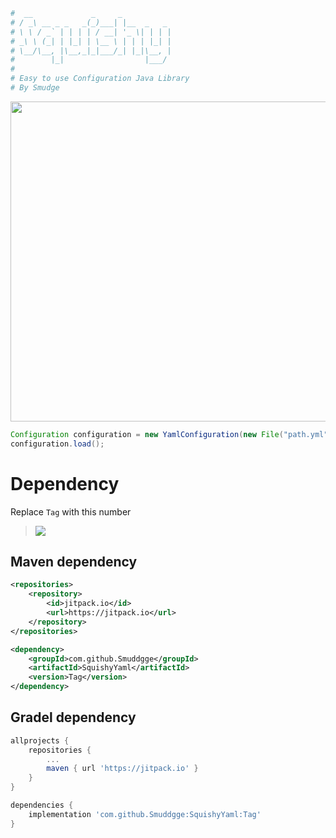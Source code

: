 ```yaml
#  __             _     _           
# / _\ __ _ _   _(_)___| |__  _   _
# \ \ / _` | | | | / __| '_ \| | | |
# _\ \ (_| | |_| | \__ \ | | | |_| |
# \__/\__, |\__,_|_|___/_| |_|\__, |
#        |_|                  |___/
#
# Easy to use Configuration Java Library
# By Smudge
```

<div align="center">
    <a href="https://smuddgge.gitbook.io/squishy-configuration/">
        <img src="https://raw.githubusercontent.com/smuddgge/Leaf/main/graphics/wiki.png" width="512">
    </a>
</div>

```java
Configuration configuration = new YamlConfiguration(new File("path.yml"));
configuration.load();
```

# Dependency

Replace `Tag` with this number
> [![](https://jitpack.io/v/Smuddgge/SquishyYaml.svg)](https://jitpack.io/#Smuddgge/SquishyYaml)

## Maven dependency
```xml
<repositories>
    <repository>
        <id>jitpack.io</id>
        <url>https://jitpack.io</url>
    </repository>
</repositories>
```
```xml
<dependency>
    <groupId>com.github.Smuddgge</groupId>
    <artifactId>SquishyYaml</artifactId>
    <version>Tag</version>
</dependency>
```

## Gradel dependency
```gradle
allprojects {
    repositories {
        ...
        maven { url 'https://jitpack.io' }
    }
}
```
```gradle
dependencies {
    implementation 'com.github.Smuddgge:SquishyYaml:Tag'
}
```
